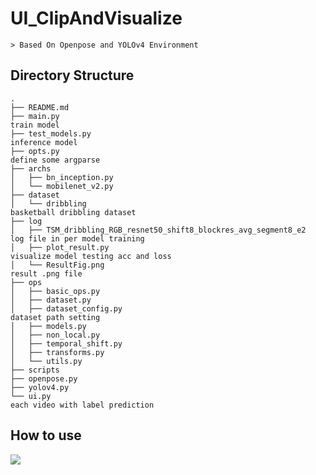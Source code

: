 # UI_ClipAndVisualize

    > Based On Openpose and YOLOv4 Environment


## Directory Structure

    .
    ├── README.md
    ├── main.py                                                                 train model
    ├── test_models.py                                                          inference model
    ├── opts.py                                                                 define some argparse
    ├── archs
    │   ├── bn_inception.py
    │   └── mobilenet_v2.py
    ├── dataset
    │   └── dribbling                                                           basketball dribbling dataset
    ├── log
    │   ├── TSM_dribbling_RGB_resnet50_shift8_blockres_avg_segment8_e2          log file in per model training
    │   ├── plot_result.py                                                      visualize model testing acc and loss
    │   └── ResultFig.png                                                       result .png file
    ├── ops
    │   ├── basic_ops.py
    │   ├── dataset.py
    │   ├── dataset_config.py                                                   dataset path setting
    │   ├── models.py
    │   ├── non_local.py
    │   ├── temporal_shift.py
    │   ├── transforms.py
    │   └── utils.py
    ├── scripts                                                                 
    ├── openpose.py
    ├── yolov4.py
    └── ui.py                                                                  each video with label prediction



## How to use
<img src="https://i.imgur.com/bkB06cv.png">